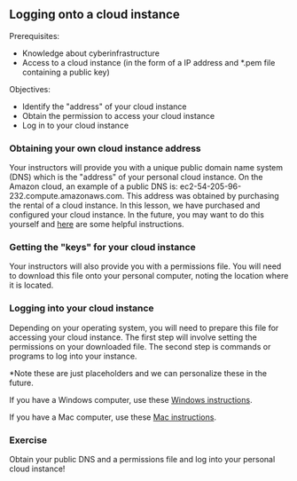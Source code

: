 ## Logging onto a cloud instance

Prerequisites:
* Knowledge about cyberinfrastructure
* Access to a cloud instance (in the form of a IP address and *.pem file containing a public key)

Objectives:
*  Identify the "address" of your cloud instance
*  Obtain the permission to access your cloud instance
*  Log in to your cloud instance

### Obtaining your own cloud instance address
Your instructors will provide you with a unique public domain name system (DNS) which is the "address" of your personal cloud instance.  On the Amazon cloud, an example of a public DNS is:  ec2-54-205-96-232.compute.amazonaws.com.  This address was obtained by purchasing the rental of a cloud instance.  In this lesson, we have purchased and configured your cloud instance.  In the future, you may want to do this yourself and [here](http://angus.readthedocs.org/en/2014/amazon/start-up-an-ec2-instance.html) are some helpful instructions.

### Getting the "keys" for your cloud instance
Your instructors will also provide you with a permissions file.  You will need to download this file onto your personal computer, noting the location where it is located.

### Logging into your cloud instance
Depending on your operating system, you will need to prepare this file for accessing your cloud instance.  The first step will involve setting the permissions on your downloaded file. The second step is commands or programs to log into your instance.

*Note these are just placeholders and we can personalize these in the future.

If you have a Windows computer, use these [Windows instructions](http://angus.readthedocs.org/en/2014/amazon/log-in-with-ssh-win.html).

If you have a Mac computer, use these [Mac instructions](http://angus.readthedocs.org/en/2014/amazon/log-in-with-ssh-mac.html).

### Exercise

Obtain your public DNS and a permissions file and log into your personal cloud instance!
